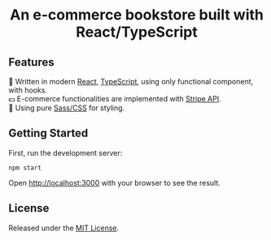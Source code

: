 <h1 align="center">
An e-commerce bookstore built with React/TypeScript
</h1>

## Features

:star2: Written in modern [React][reactjs], [TypeScript][typescript], using only functional component, with hooks.  
:dollar: E-commerce functionalities are implemented with [Stripe API][stripe].  
:nail_care: Using pure [Sass/CSS][sass] for styling.

## Getting Started

First, run the development server:

```
npm start
```

Open [http://localhost:3000](http://localhost:3000) with your browser to see the result.

## License

Released under the [MIT License](LICENSE).

[reactjs]: https://reactjs.org/
[sass]: https://sass-lang.com/
[typescript]: https://www.typescriptlang.org/
[stripe]: https://stripe.com/docs/api
